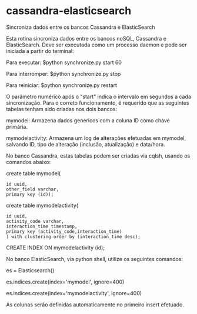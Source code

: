 # cassandra-elasticsearch
Sincroniza dados entre os bancos Cassandra e ElasticSearch

Esta rotina sincroniza dados entre os bancos noSQL, Cassandra e ElasticSearch.
Deve ser executada como um processo daemon e pode ser iniciada a partir do terminal:

Para executar:
$python synchronize.py start 60

Para interromper:
$python synchronize.py stop

Para reiniciar:
$python synchronize.py restart

O parâmetro numérico após o "start" indica o intervalo em segundos a cada sincronização.
Para o correto funcionamento, é requerido que as seguintes tabelas tenham sido criadas nos dois bancos:

mymodel: Armazena dados genéricos com a coluna ID como chave primária.

mymodelactivity: Armazena um log de alterações efetuadas em mymodel, salvando ID, tipo de alteração (inclusão, atualização) e data/hora.

No banco Cassandra, estas tabelas podem ser criadas via cqlsh, usando os comandos abaixo:
 
create table mymodel(

    id uuid,
    other_field varchar,
    primary key (id));
    

create table mymodelactivity(

    id uuid,
    activity_code varchar,
    interaction_time timestamp,
    primary key (activity_code,interaction_time)
    ) with clustering order by (interaction_time desc);
    
CREATE INDEX ON mymodelactivity (id);
    
No banco ElasticSearch, via python shell, utilize os seguintes comandos:

es = Elasticsearch()

es.indices.create(index='mymodel', ignore=400)

es.indices.create(index='mymodelactivity', ignore=400)


As colunas serão definidas automaticamente no primeiro insert efetuado.
